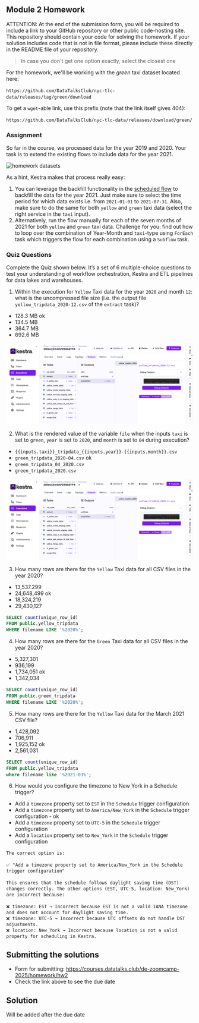 ## Module 2 Homework

ATTENTION: At the end of the submission form, you will be required to include a link to your GitHub repository or other public code-hosting site. This repository should contain your code for solving the homework. If your solution includes code that is not in file format, please include these directly in the README file of your repository.

> In case you don't get one option exactly, select the closest one 

For the homework, we'll be working with the _green_ taxi dataset located here:

`https://github.com/DataTalksClub/nyc-tlc-data/releases/tag/green/download`

To get a `wget`-able link, use this prefix (note that the link itself gives 404):

`https://github.com/DataTalksClub/nyc-tlc-data/releases/download/green/`

### Assignment

So far in the course, we processed data for the year 2019 and 2020. Your task is to extend the existing flows to include data for the year 2021.

![homework datasets](../../../02-workflow-orchestration/images/homework.png)

As a hint, Kestra makes that process really easy:
1. You can leverage the backfill functionality in the [scheduled flow](../../../02-workflow-orchestration/flows/07_gcp_taxi_scheduled.yaml) to backfill the data for the year 2021. Just make sure to select the time period for which data exists i.e. from `2021-01-01` to `2021-07-31`. Also, make sure to do the same for both `yellow` and `green` taxi data (select the right service in the `taxi` input).
2. Alternatively, run the flow manually for each of the seven months of 2021 for both `yellow` and `green` taxi data. Challenge for you: find out how to loop over the combination of Year-Month and `taxi`-type using `ForEach` task which triggers the flow for each combination using a `Subflow` task.

### Quiz Questions

Complete the Quiz shown below. It’s a set of 6 multiple-choice questions to test your understanding of workflow orchestration, Kestra and ETL pipelines for data lakes and warehouses.

1) Within the execution for `Yellow` Taxi data for the year `2020` and month `12`: what is the uncompressed file size (i.e. the output file `yellow_tripdata_2020-12.csv` of the `extract` task)?
- 128.3 MB ok
- 134.5 MB
- 364.7 MB
- 692.6 MB

![img](image1.png)

2) What is the rendered value of the variable `file` when the inputs `taxi` is set to `green`, `year` is set to `2020`, and `month` is set to `04` during execution?
- `{{inputs.taxi}}_tripdata_{{inputs.year}}-{{inputs.month}}.csv` 
- `green_tripdata_2020-04.csv` ok
- `green_tripdata_04_2020.csv`
- `green_tripdata_2020.csv`

![img](image2.png)

3) How many rows are there for the `Yellow` Taxi data for all CSV files in the year 2020?
- 13,537.299
- 24,648,499 ok
- 18,324,219
- 29,430,127

```sql
SELECT count(unique_row_id)
FROM public.yellow_tripdata
WHERE filename LIKE '%2020%';
```

4) How many rows are there for the `Green` Taxi data for all CSV files in the year 2020?
- 5,327,301
- 936,199
- 1,734,051 ok
- 1,342,034

```sql
SELECT count(unique_row_id)
FROM public.green_tripdata
WHERE filename LIKE '%2020%';
```

5) How many rows are there for the `Yellow` Taxi data for the March 2021 CSV file?
- 1,428,092
- 706,911
- 1,925,152 ok
- 2,561,031

```sql
SELECT count(unique_row_id)
FROM public.yellow_tripdata
where filename like '%2021-03%';
```

6) How would you configure the timezone to New York in a Schedule trigger?
- Add a `timezone` property set to `EST` in the `Schedule` trigger configuration  
- Add a `timezone` property set to `America/New_York` in the `Schedule` trigger configuration  -  ok
- Add a `timezone` property set to `UTC-5` in the `Schedule` trigger configuration
- Add a `location` property set to `New_York` in the `Schedule` trigger configuration  

```
The correct option is:

✅ "Add a timezone property set to America/New_York in the Schedule trigger configuration"

This ensures that the schedule follows daylight saving time (DST) changes correctly. The other options (EST, UTC-5, location: New_York) are incorrect because:

❌ timezone: EST → Incorrect because EST is not a valid IANA timezone and does not account for daylight saving time.
❌ timezone: UTC-5 → Incorrect because UTC offsets do not handle DST adjustments.
❌ location: New_York → Incorrect because location is not a valid property for scheduling in Kestra.
```

## Submitting the solutions

* Form for submitting: https://courses.datatalks.club/de-zoomcamp-2025/homework/hw2
* Check the link above to see the due date

## Solution

Will be added after the due date
